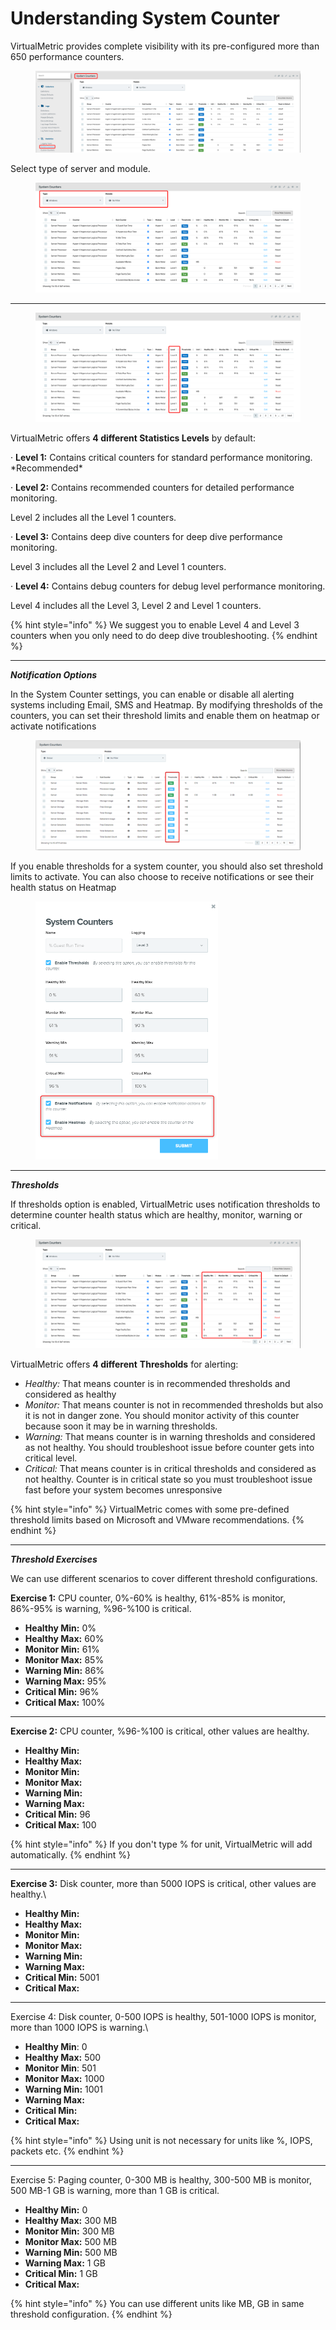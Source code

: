 # Understanding System Counter

VirtualMetric provides complete visibility with its pre-configured more than 650 performance counters.

<figure><img src="../../../.gitbook/assets/image (209).png" alt=""><figcaption></figcaption></figure>

Select type of server and module.

<div align="left">

<figure><img src="../../../.gitbook/assets/image (210).png" alt=""><figcaption></figcaption></figure>

</div>

***

<div align="left">

<figure><img src="../../../.gitbook/assets/image (211).png" alt=""><figcaption></figcaption></figure>

</div>

VirtualMetric offers **4 different Statistics Levels** by default:

·      **Level 1:** Contains critical counters for standard performance monitoring. \*Recommended\*

·      **Level 2:** Contains recommended counters for detailed performance monitoring.

&#x20;                                   Level 2 includes all the Level 1 counters.

·      **Level 3:** Contains deep dive counters for deep dive performance monitoring.

&#x20;                                   Level 3 includes all the Level 2 and Level 1 counters.

·       **Level 4:** Contains debug counters for debug level performance monitoring.

&#x20;                                   Level 4 includes all the Level 3, Level 2 and Level 1 counters.

{% hint style="info" %}
We suggest you to enable Level 4 and Level 3 counters when you only need to do deep dive troubleshooting.
{% endhint %}

***

_**Notification Options**_

In the System Counter settings, you can enable or disable all alerting systems including Email, SMS and Heatmap. By modifying thresholds of the counters, you can set their threshold limits and enable them on heatmap or activate notifications

<div align="left">

<figure><img src="../../../.gitbook/assets/image (213).png" alt=""><figcaption></figcaption></figure>

</div>

If you enable thresholds for a system counter, you should also set threshold limits to activate. You can also choose to receive notifications or see their health status on Heatmap

<div align="left">

<figure><img src="../../../.gitbook/assets/image (214).png" alt="" width="292"><figcaption></figcaption></figure>

</div>

***

_**Thresholds**_

If thresholds option is enabled, VirtualMetric uses notification thresholds to determine counter health status which are healthy, monitor, warning or critical.

<div align="left">

<figure><img src="../../../.gitbook/assets/image (215).png" alt=""><figcaption></figcaption></figure>

</div>

VirtualMetric offers **4 different** **Thresholds** for alerting:

* &#x20;  _Healthy:_ That means counter is in recommended thresholds and considered as healthy
* &#x20;  _Monitor:_ That means counter is not in recommended thresholds but also it is not in danger zone. You should monitor activity of this counter because soon it may be in warning thresholds.
* &#x20;  _Warning:_ That means counter is in warning thresholds and considered as not healthy. You should troubleshoot issue before counter gets into critical level.
* &#x20;  _Critical:_ That means counter is in critical thresholds and considered as not healthy. Counter is in critical state so you must troubleshoot issue fast before your system becomes unresponsive

{% hint style="info" %}
VirtualMetric comes with some pre-defined threshold limits based on Microsoft and VMware recommendations.
{% endhint %}

***

_**Threshold Exercises**_

We can use different scenarios to cover different threshold configurations.

**Exercise 1:** CPU counter, 0%-60% is healthy, 61%-85% is monitor, 86%-95% is warning, %96-%100 is critical.

* **Healthy Min:** 0%
* **Healthy Max:** 60%
* **Monitor Min:** 61%
* **Monitor Max:** 85%
* **Warning Min:** 86%
* **Warning Max:** 95%
* **Critical Min:** 96%
* **Critical Max:** 100%

***

**Exercise 2:** CPU counter, %96-%100 is critical, other values are healthy.

* **Healthy Min:**
* **Healthy Max:**
* **Monitor Min:**
* **Monitor Max:**
* **Warning Min:**
* **Warning Max:**
* **Critical Min:** 96
* **Critical Max:** 100

{% hint style="info" %}
&#x20;If you don't type % for unit, VirtualMetric will add automatically.
{% endhint %}

***

**Exercise 3:** Disk counter, more than 5000 IOPS is critical, other values are healthy.\


* **Healthy Min:**
* **Healthy Max:**
* **Monitor Min:**
* **Monitor Max:**
* **Warning Min:**
* **Warning Max:**
* **Critical Min:** 5001
* **Critical Max:**

***

Exercise 4: Disk counter, 0-500 IOPS is healthy, 501-1000 IOPS is monitor, more than 1000 IOPS is warning.\


* **Healthy Min**: 0
* **Healthy Max:** 500
* **Monitor Min**: 501
* **Monitor Max:** 1000
* **Warning Min:** 1001
* **Warning Max:**
* **Critical Min:**
* **Critical Max:**

{% hint style="info" %}
&#x20;Using unit is not necessary for units like %, IOPS, packets etc.
{% endhint %}

***

Exercise 5: Paging counter, 0-300 MB is healthy, 300-500 MB is monitor, 500 MB-1 GB is warning, more than 1 GB is critical.

* **Healthy Min:** 0
* **Healthy Max:** 300 MB
* **Monitor Min:** 300 MB
* **Monitor Max:** 500 MB
* **Warning Min:** 500 MB
* **Warning Max:** 1 GB
* **Critical Min:** 1 GB
* **Critical Max:**

{% hint style="info" %}
&#x20;You can use different units like MB, GB in same threshold configuration.
{% endhint %}
